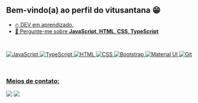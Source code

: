 ## Bem-vindo(a) ao perfil do vitusantana 😁

 <div>
   <a href="https://github.com/vitusantana">
</div>

- 🔥 DEV em aprendizado.
- 💬 Pergunte-me sobre **JavaScript, HTML, CSS, TypeScript**

<div style="display: inline_block"><br>
 
![JavaScript](https://img.shields.io/badge/JavaScript-323330?style=for-the-badge&logo=javascript&logoColor=F7DF1E)
![TypeScript](https://img.shields.io/badge/TypeScript-007ACC?style=for-the-badge&logo=typescript&logoColor=white)
![HTML](https://img.shields.io/badge/HTML5-E34F26?style=for-the-badge&logo=html5&logoColor=white)
![CSS](https://img.shields.io/badge/CSS3-1572B6?style=for-the-badge&logo=css3&logoColor=white)
![Bootstrap](https://img.shields.io/badge/Bootstrap-563D7C?style=for-the-badge&logo=bootstrap&logoColor=white)
![Material UI](https://img.shields.io/badge/Material--UI-0081CB?style=for-the-badge&logo=material-ui&logoColor=white)
![Git](https://img.shields.io/badge/Git-E34F26?style=for-the-badge&logo=git&logoColor=white) 

</div>
         
 <br>
 
  ### Meios de contato:
 
<div> 
  <a href = "mailto:vitorsantanatrabalho@hotmail.com"><img src="https://img.shields.io/badge/-Gmail-%23333?style=for-the-badge&logo=gmail&logoColor=white" target="_blank"></a>
  <a href="https://www.linkedin.com/in/vitusantana" target="_blank"><img src="https://img.shields.io/badge/-LinkedIn-%230077B5?style=for-the-badge&logo=linkedin&logoColor=white" target="_blank"></a> 
</div>
